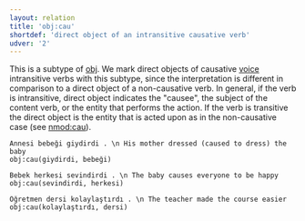 ```yaml
---
layout: relation
title: 'obj:cau'
shortdef: 'direct object of an intransitive causative verb'
udver: '2'
---
```


This is a subtype of [obj]().
We mark direct objects of causative [voice](tr-dep/Voice) intransitive verbs with this subtype,
since the interpretation is different in comparison to a direct object of a non-causative verb.
In general, if the verb is intransitive, direct object indicates the "causee",
the subject of the content verb, or the entity that performs the action.
If the verb is transitive the direct object is the entity that is acted upon as in the non-causative case (see [nmod:cau](nmod-cau)).

~~~ sdparse
Annesi bebeği giydirdi . \n His mother dressed (caused to dress) the baby
obj:cau(giydirdi, bebeği)
~~~

~~~ sdparse
Bebek herkesi sevindirdi . \n The baby causes everyone to be happy
obj:cau(sevindirdi, herkesi)
~~~

~~~ sdparse
Öğretmen dersi kolaylaştırdı . \n The teacher made the course easier
obj:cau(kolaylaştırdı, dersi)
~~~

<!-- Interlanguage links updated So kvě 14 19:03:33 CEST 2022 -->
